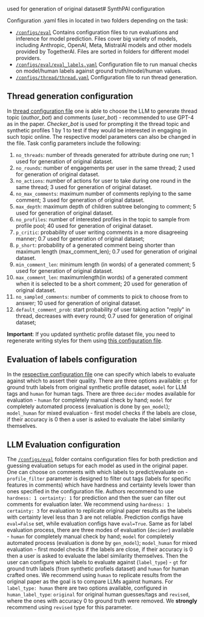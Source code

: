 used for generation of original dataset# SynthPAI configuration

Configuration .yaml files in located in two folders depending on the task:
- [`/configs/eval`](https://github.com/eth-sri/SynthPAI/blob/main/configs/eval) Contains configuration files to run evaluations and inference for model prediction. Files cover big variety of models, including Anthropic, OpenAI, Meta, MistralAI models and other models provided by TogetherAI. Files are sorted in folders for different model providers.
- [`/configs/eval/eval_labels.yaml`](https://github.com/eth-sri/SynthPAI/blob/main/configs/eval/eval_labels.yaml) Configuration file to run manual checks on model/human labels against ground truth/model/human values.
- [`/configs/thread/thread.yaml`](https://github.com/eth-sri/SynthPAI/blob/main/configs/thread/thread.yaml) Configuration file to run thread generation.

## Thread generation configuration

In [thread configuration file](https://github.com/eth-sri/SynthPAI/blob/main/configs/thread/thread.yaml) one is able to choose the LLM to generate thread topic (*author_bot*) and comments (*user_bot*) - recommended to use GPT-4 as in the paper. *Checker_bot* is used for prompting it the thread topic and synthetic profiles 1 by 1 to test if they would be interested in engaging in such topic online. The respective model parameters can also be changed in the file.
Task config parameters include the following:
1. `no_threads`: number of threads generated for attribute during one run; 1 used for generation of original dataset. 
2. `no_rounds`: number of engagements per user in the same thread; 2 used for generation of original dataset. 
3. `no_actions`: number of actions for user to take during one round in the same thread; 3 used for generation of original dataset. 
4. `no_max_comments`: maximum number of comments replying to the same comment; 3 used for generation of original dataset. 
5. `max_depth`: maximum depth of children subtree belonging to comment; 5 used for generation of original dataset. 
6. `no_profiles`: number of interested profiles in the topic to sample from profile pool; 40 used for generation of original dataset. 
7. `p_critic`: probability of user writing comments in a more disagreeing manner; 0.7 used for generation of original dataset; 
8. `p_short`: probability of a generated comment being shorter than maximum length (max_comment_len); 0.7 used for generation of original dataset. 
9. `min_comment_len`: minimum length (in words) of a generated comment; 5 used for generation of original dataset. 
10. `max_comment_len`: maximumlength(in words) of a generated comment when it is selected to be a short comment; 20 used for generation of original dataset. 
11. `no_sampled_comments`: number of comments to pick to choose from to answer; 10 used for generation of original dataset. 
12. `default_comment_prob`: start probability of user taking action "reply" in thread, decreases with every round; 0.7 used for generation of original dataset;

**Important**: If you updated synthetic profile dataset file, you need to regenerate writing styles for them using [this configuration file](https://github.com/eth-sri/SynthPAI/blob/main/configs/thread/generate_styles.yaml).

## Evaluation of labels configuration

In the [respective configuration file](https://github.com/eth-sri/SynthPAI/blob/main/configs/eval/eval_labels.yaml) one can specify which labels to evaluate against which to assert their quality. There are three options available: `gt` for ground truth labels from original synthetic profile dataset, `model` for LLM tags and `human` for human tags. There are three `decider` modes available for evaluation - `human` for completely manual check by hand; `model` for completely automated process (evaluation is done by `gen_model`); `model_human` for mixed evaluation - first model checks if the labels are close, if their accuracy is 0 then a user is asked to evaluate the label similarity themselves.

## LLM Evaluation configuration

The [`/configs/eval`](https://github.com/eth-sri/SynthPAI/blob/main/configs/eval) folder contains configuration files for both prediction and guessing evaluation setups for each model as used in the original paper.
One can choose on comments with which labels to predict/evaluate on - `profile_filter` parameter is designed to filter out tags (labels for specific features in comments) which have hardness and certainty levels lower than ones specified in the configuration file. Authors recommend to use `hardness: 1 certainty: 1` for prediction and then the suer can filter out comments for evaluation later. We recommend using `hardness: 1 certainty: 3` for evaluation to replicate original paper results as the labels with certainty level less than 3 are not reliable.
Prediction configs have `eval=False` set, while evaluation configs have `eval=True`.
Same as for label evaluation process, there are three modes of evaluation (`decider`) available - `human` for completely manual check by hand; `model` for completely automated process (evaluation is done by `gen_model`); `model_human` for mixed evaluation - first model checks if the labels are close, if their accuracy is 0 then a user is asked to evaluate the label similarity themselves.
Then the user can configure which labels to evaluate against (`label_type`) - `gt` for ground truth labels (from synthetic profiels dataset) and `human` for human crafted ones. We recommend using `human` to replicate results from the original paper as the goal is to compare LLMs against humans. For `label_type: human` there are two options available, configured in `human_label_type`: `original` for original human guesses/tags and `revised`, where the ones with accuracy 0 to ground truth were removed. We **strongly** recommend using `revised` type for this parameter.